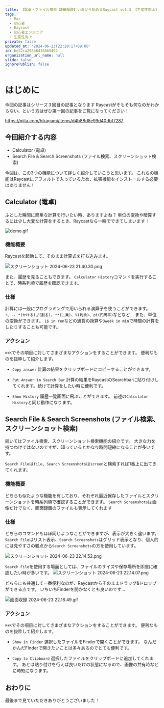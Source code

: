 ```yaml
---
title: 【電卓・ファイル検索 詳細解説】いまから始めるRaycast vol.3 【生産性向上】
tags:
  - Mac
  - 初心者
  - Raycast
  - 初心者エンジニア
  - 生産性向上
private: false
updated_at: '2024-06-23T22:28:17+09:00'
id: be52ca298b64368b5492
organization_url_name: null
slide: false
ignorePublish: false
---
```

# はじめに
今回の記事はシリーズ３回目の記事となります
Raycastがそもそも何なのかわからない、という方はぜひ第一回の記事をご覧になってください！

https://qiita.com/hikagami/items/d4b88d8e99d40dbf7287

## 今回紹介する内容
- Calculator (電卓)
- Search File & Search Screenshots (ファイル検索、スクリーンショット検索)

今回は、この3つの機能について詳しく紹介していこうと思います。
これらの機能はRaycastにデフォルトで入っているため、拡張機能をインストールする必要はありません！

## Calculator (電卓)

ふとした瞬間に簡単な計算を行いたい時、ありますよね？
単位の変換や暗算するには少し大変な計算をするとき、Raycastなら一瞬でできてしまいます！

![demo.gif](https://qiita-image-store.s3.ap-northeast-1.amazonaws.com/0/2778030/47d158be-ed7d-11f6-37bd-22ad4805dcc7.gif)

### 機能概要
Raycastを起動して、そのまま計算式を打ち込みます。

![スクリーンショット 2024-06-23 21.40.30.png](https://qiita-image-store.s3.ap-northeast-1.amazonaws.com/0/2778030/5ee7b44e-c731-4557-13e9-ff7e42f15fab.png)

また、履歴を見ることもできます。
`Calculator History`コマンドを実行することで、時系列順で履歴を確認できます。

### 仕様
計算には一般にプログラミングで用いられる演算子を使うことができます。
`+`、`-`、`*(かける)`,`/(割る)`、`**(二乗)`、`%(剰余)`、`pi(円周率)`などなど...
また、単位の変換ができます。
`1$ in Yen`などの通貨の換算や`3week in min`で時間の計算をしたりすることも可能です。

### アクション
`⌘+K`でその項目に対してさまざまなアクションをすることができます。
便利なものを抜粋して紹介します。

- `Copy answer`
計算の結果をクリップボードにコピーすることができます。

- `Put Answer in Search Bar`
計算の結果をRaycastのSearchbarに貼り付けしてくれます。続けて計算をしたい時に便利です。

- `Show History`
履歴一覧画面に飛ぶことができます。
前述の`Calculator History`と同じ動作になります。

## Search File & Search Screenshots (ファイル検索、スクリーンショット検索)
続いてはファイル検索、スクリーンショット検索機能の紹介です。
大きな力を持つわけではないのですが、知っているとかなり時間短縮になることが多いです。

`Search File`は`file`、`Search Screenshots`は`screen`と検索すれば1番上に出てきてくれます。

### 機能概要
どちらも似たような機能を有しており、それぞれ最近保存したファイルとスクリーンショットを時系列順で確認することができます。
`Search Screenshots`は画像だけでなく、画面録画のファイルも表示してくれます

### 仕様
どちらのコマンドもほぼ同じようなことができますが、表示が大きく違います。
`Search File`はリスト表示、`Search Screenshots`はグリッド表示となり、個人的には見やすさの観点から`Search Screenshots`の方を使用しています。

![スクリーンショット 2024-06-23 22.14.52.png](https://qiita-image-store.s3.ap-northeast-1.amazonaws.com/0/2778030/59b6f07b-75d7-e0b9-8700-37faf4a10e55.png)

`Search File`を使用する場面としては、ファイルのサイズや保存場所を即座に確認したい時が多いです。
![スクリーンショット 2024-06-23 22.14.07.png](https://qiita-image-store.s3.ap-northeast-1.amazonaws.com/0/2778030/144d2369-4841-67d6-4f1f-212aeb781810.png)

どちらにも共通して一番便利なのが、Raycastからそのままドラッグ&ドロップができる点です。
いちいちFinderを開かなくとも良いのです...

![画面収録 2024-06-23 22.18.49.gif](https://qiita-image-store.s3.ap-northeast-1.amazonaws.com/0/2778030/a4b5bc1f-2b47-883a-4ae3-f51e2d0b47cb.gif)

### アクション
`⌘+K`でその項目に対してさまざまなアクションをすることができます。
便利なものを抜粋して紹介します。

- `Show in Finder`
選択したファイルをFinderで開くことができます。
なんだかんだFInderで開きたいことは多々あるのでとても便利です。

- `Copy to Clipboard`
選択したファイルをクリップボードに追加してくれます。
あとは貼り付けを行えば良いだけの状態になるので、画像の共有時などに時短になります。

## おわりに
最後まで見ていただきありがとうございました！
